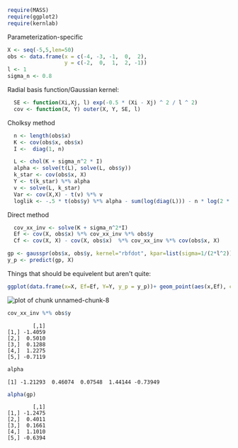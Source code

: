 






```r
require(MASS)
require(ggplot2)
require(kernlab)
```


Parameterization-specific



```r
X <- seq(-5,5,len=50)
obs <- data.frame(x = c(-4, -3, -1,  0,  2),
                  y = c(-2,  0,  1,  2, -1))
l <- 1
sigma_n <- 0.8
```



Radial basis function/Gaussian kernel:


```r
  SE <- function(Xi,Xj, l) exp(-0.5 * (Xi - Xj) ^ 2 / l ^ 2)
  cov <- function(X, Y) outer(X, Y, SE, l) 
```


  
Cholksy method
  

```r
  n <- length(obs$x)
  K <- cov(obs$x, obs$x)
  I <-  diag(1, n)

  L <- chol(K + sigma_n^2 * I)
  alpha <- solve(t(L), solve(L, obs$y))
  k_star <- cov(obs$x, X)
  Y <- t(k_star) %*% alpha
  v <- solve(L, k_star)
  Var <- cov(X,X) - t(v) %*% v
  loglik <- -.5 * t(obs$y) %*% alpha - sum(log(diag(L))) - n * log(2 * pi) / 2
```

  
Direct method 

```r
  cov_xx_inv <- solve(K + sigma_n^2*I)
  Ef <- cov(X, obs$x) %*% cov_xx_inv %*% obs$y
  Cf <- cov(X, X) - cov(X, obs$x)  %*% cov_xx_inv %*% cov(obs$x, X)
```



```r
gp <- gausspr(obs$x, obs$y, kernel="rbfdot", kpar=list(sigma=1/(2*l^2)), fit=FALSE, scaled=FALSE, var=0.8)
y_p <- predict(gp, X)
```


Things that should be equivelent but aren't quite:


```r
ggplot(data.frame(x=X, Ef=Ef, Y=Y, y_p = y_p))+ geom_point(aes(x,Ef), col='red') + geom_point(aes(x,Y)) + geom_line(aes(x,y_p))
```

![plot of chunk unnamed-chunk-8](../../../assets/figures/2012-10-22-3a15cb4f90-unnamed-chunk-8.png) 




```r
cov_xx_inv %*% obs$y
```

```
        [,1]
[1,] -1.4059
[2,]  0.5010
[3,]  0.1288
[4,]  1.2275
[5,] -0.7119
```

```r
alpha
```

```
[1] -1.21293  0.46074  0.07548  1.44144 -0.73949
```

```r
alpha(gp)
```

```
        [,1]
[1,] -1.2475
[2,]  0.4011
[3,]  0.1661
[4,]  1.1010
[5,] -0.6394
```


